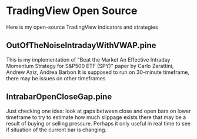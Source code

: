 # TradingView Open Source
Here is my open-source TradingView indicators and strategies

## OutOfTheNoiseIntradayWithVWAP.pine
This is my implementation of  "Beat the Market An Effective Intraday Momentum Strategy for S&P500 ETF (SPY)" paper by Carlo Zarattini, Andrew Aziz, Andrea Barbon
It is supposed to run on 30-minute timeframe, there may be issues on other timeframes

## IntrabarOpenCloseGap.pine
Just checking one idea: look at gaps between close and open bars on lower timeframe to try to estimate how much slippage exists there that may be a result of buying or selling pressure.
Perhaps it only useful in real time to see if situation of the current bar is changing.
